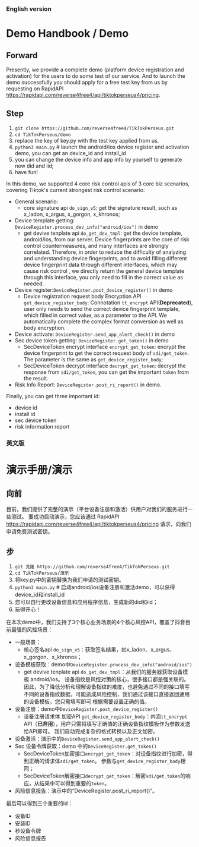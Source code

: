 

### English version

# Demo Handbook / Demo

## Forward

Presently, we provide a complete demo (platform device registration and activation) for the users to do some test of our service. And to launch the demo successfully you should apply for a free test key from us by requesting on RapidAPI https://rapidapi.com/reverse4free4/api/tiktokperseus4/pricing.

## Step

1. `git clone https://github.com/reverse4free4/TikTokPerseus.git` 
2. `cd TikTokPerseus/demo`
3. replace the key of key.py with the test key applied from us.
4. `python3 main.py` # launch the android/ios device register and activation demo, you can get an device_id and install_id
5. you can change the device info and app info by yourself to generate new did and iid;
6. have fun!

In this demo, we supported 4 core risk control apis of 3 core biz scenarios, covering Tiktok's current strongest risk control scenario:
* General scenario:
    * core signature api `do_sign_v5`: get the signature result, such as x_ladon, x_argus, x_gorgon, x_khronos;
* Device template getting: `DeviceRegister.process_dev_info("android/ios")` in demo
    * get devive tenplate api `do_get_dev_tmpl`: get the device template, android/ios, from our server. Device fingerprints are the core of risk control countermeasures, and many interfaces are strongly correlated. Therefore, in order to reduce the difficulty of analyzing and understanding device fingerprints, and to avoid filling different device fingerprint data through different interfaces, which may cause risk control , we directly return the general device template through this interface, you only need to fill in the correct value as needed.
* Device register:`DeviceRegister.post_device_register()` in demo
    * Device registration request body Encryption API `get_device_register_body`: Connotation `tt_encrypt` API(**Deprecated**), user only needs to send the correct device fingerprint template, which filled in correct value, as a parameter to the API. We automatically complete the complex format conversion as well as body encryption.
* Device activate:  `DeviceRegister.send_app_alert_check()` in demo
* Sec device token getting: `DeviceRegister.get_token()` in demo
    * SecDeviceToken encrypt interface `encrypt_get_token`: encrypt the device fingerprint to get the correct request body of `sdi/get_token`. The parameter is the same as `get_device_register_body`;
    * SecDeviceToken decrypt interface `decrypt_get_token`: decrypt the response from `sdi/get_token`, you can get the important `token` from the result.
* Risk Info Report: `DeviceRegister.post_ri_report()` in demo.

Finally, you can get three important id:
* device id
* install id
* sec device token
* risk information report

### 英文版

# 演示手册/演示

## 向前

目前，我们提供了完整的演示（平台设备注册和激活）供用户对我们的服务进行一些测试。 要成功启动演示，您应该通过 RapidAPI https://rapidapi.com/reverse4free4/api/tiktokperseus4/pricing 请求，向我们申请免费测试密钥。

## 步

1. `git 克隆 https://github.com/reverse4free4/TikTokPerseus.git` 
2. `cd TikTokPerseus/演示`
3. 将key.py中的密钥替换为我们申请的测试密钥。
4. `python3 main.py` # 启动android/ios设备注册和激活demo，可以获得device_id和install_id
5. 您可以自行更改设备信息和应用程序信息，生成新的did和iid；
6. 玩得开心！

在本次demo中，我们支持了3个核心业务场景的4个核心风控API，覆盖了抖音目前最强的风控场景：
* 一般场景：
     * 核心签名api `do_sign_v5`：获取签名结果，如x_ladon、x_argus、x_gorgon、x_khronos；
* 设备模板获取：demo中`DeviceRegister.process_dev_info("android/ios")`
     * get devive tenplate api `do_get_dev_tmpl`：从我们的服务器获取设备模板 android/ios。 设备指纹是风控对策的核心，很多接口都是强关联的。 因此，为了降低分析和理解设备指纹的难度，也避免通过不同的接口填写不同的设备指纹数据，可能造成风险控制，我们通过该接口直接返回通用的设备模板，您只需填写即可 根据需要设置正确的值。
* 设备注册：demo中`DeviceRegister.post_device_register()`
     * 设备注册请求体 加密API `get_device_register_body`：内涵`tt_encrypt` API（**已弃用**），用户只需将填写正确值的正确设备指纹模板作为参数发送给API即可。 我们自动完成复杂的格式转换以及正文加密。
* 设备激活：演示中的`DeviceRegister.send_app_alert_check()`
* Sec 设备令牌获取：demo 中的`DeviceRegister.get_token()`
     * SecDeviceToken加密接口`encrypt_get_token`：对设备指纹进行加密，得到正确的请求体`sdi/get_token`。 参数与`get_device_register_body`相同；
     * SecDeviceToken解密接口`decrypt_get_token`：解密`sdi/get_token`的响应，从结果中可以得到重要的`token`。
* 风险信息报告：演示中的“DeviceRegister.post_ri_report()”。

最后可以得到三个重要的id：
* 设备ID
* 安装ID
* 秒设备令牌
* 风险信息报告